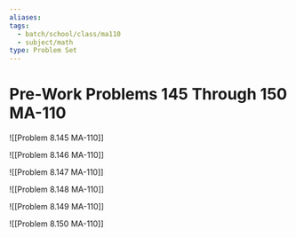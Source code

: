 ```yaml
---
aliases: 
tags:
  - batch/school/class/ma110
  - subject/math
type: Problem Set
---
```

# Pre-Work Problems 145 Through 150 MA-110

![[Problem 8.145 MA-110]]

![[Problem 8.146 MA-110]]

![[Problem 8.147 MA-110]]

![[Problem 8.148 MA-110]]

![[Problem 8.149 MA-110]]

![[Problem 8.150 MA-110]]
